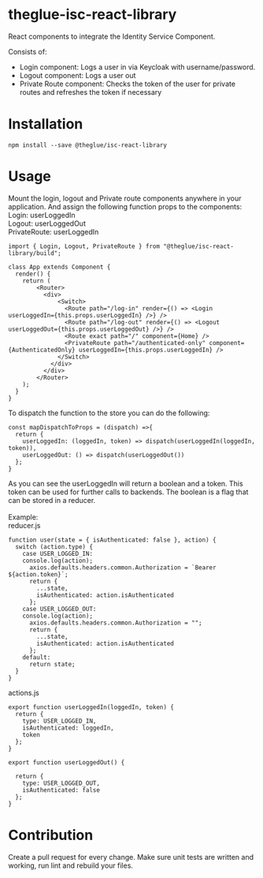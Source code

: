 # theglue-isc-react-library

React components to integrate the Identity Service Component.

Consists of:

- Login component: Logs a user in via Keycloak with username/password.
- Logout component: Logs a user out
- Private Route component: Checks the token of the user for private routes and refreshes the token if necessary

# Installation

`npm install --save @theglue/isc-react-library`

# Usage

Mount the login, logout and Private route components anywhere in your application. And assign the following function props to the components:\
Login: userLoggedIn\
Logout: userLoggedOut\
PrivateRoute: userLoggedIn

```
import { Login, Logout, PrivateRoute } from "@theglue/isc-react-library/build";

class App extends Component {
  render() {
    return (
        <Router>
          <div>
              <Switch>
                <Route path="/log-in" render={() => <Login userLoggedIn={this.props.userLoggedIn} />} />
                <Route path="/log-out" render={() => <Logout userLoggedOut={this.props.userLoggedOut} />} />
                <Route exact path="/" component={Home} />
                <PrivateRoute path="/authenticated-only" component={AuthenticatedOnly} userLoggedIn={this.props.userLoggedIn} />
              </Switch>
            </div>
          </div>
        </Router>
    );
  }
}
```

To dispatch the function to the store you can do the following:

```
const mapDispatchToProps = (dispatch) =>{
  return {
    userLoggedIn: (loggedIn, token) => dispatch(userLoggedIn(loggedIn, token)),
    userLoggedOut: () => dispatch(userLoggedOut())
  };
}

```

As you can see the userLoggedIn will return a boolean and a token. This token can be used for further calls to backends. The boolean is a flag that can be stored in a reducer.\
\
Example:\
reducer.js

```
function user(state = { isAuthenticated: false }, action) {
  switch (action.type) {
    case USER_LOGGED_IN:
    console.log(action);
      axios.defaults.headers.common.Authorization = `Bearer ${action.token}`;
      return {
        ...state,
        isAuthenticated: action.isAuthenticated
      };
    case USER_LOGGED_OUT:
    console.log(action);
      axios.defaults.headers.common.Authorization = "";
      return {
        ...state,
        isAuthenticated: action.isAuthenticated
      };
    default:
      return state;
  }
}
```

actions.js

```
export function userLoggedIn(loggedIn, token) {
  return {
    type: USER_LOGGED_IN,
    isAuthenticated: loggedIn,
    token
  };
}

export function userLoggedOut() {

  return {
    type: USER_LOGGED_OUT,
    isAuthenticated: false
  };
}
```

# Contribution

Create a pull request for every change. Make sure unit tests are written and working, run lint and rebuild your files.
